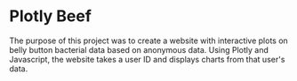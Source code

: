 # Plotly Beef

The purpose of this project was to create a website with interactive plots on belly button bacterial data based on anonymous data. Using Plotly and Javascript, the website takes a user ID and displays charts from that user's data.